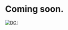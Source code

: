 # Coming soon.
[![DOI](https://zenodo.org/badge/460502473.svg)](https://zenodo.org/badge/latestdoi/460502473)


